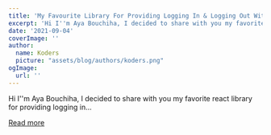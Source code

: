 ```yaml
---
title: 'My Favourite Library For Providing Logging In & Logging Out With Google Functionalities In My React Apps'
excerpt: 'Hi I''m Aya Bouchiha, I decided to share with you my favorite react library for providing logging in...'
date: '2021-09-04'
coverImage: ''
author:
  name: Koders
  picture: "assets/blog/authors/koders.png"
ogImage:
  url: ''
---
```


Hi I''m Aya Bouchiha, I decided to share with you my favorite react library for providing logging in...

[Read more](https://dev.to/ayabouchiha/my-favourite-library-for-providing-logging-in-logging-out-with-google-functionalities-in-my-react-apps-50l0)
